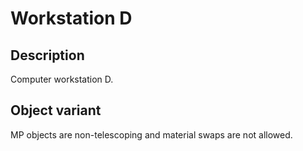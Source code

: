 # Workstation D

## Description

Computer workstation D.

## Object variant

MP objects are non-telescoping and material swaps are not allowed.
